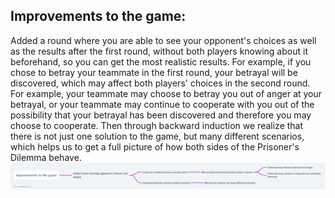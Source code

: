 ## Improvements to the game:

Added a round where you are able to see your opponent's choices as well as the results after the first round, without both players knowing about it beforehand, so you can get the most realistic results. For example, if you chose to betray your teammate in the first round, your betrayal will be discovered, which may affect both players' choices in the second round. For example, your teammate may choose to betray you out of anger at your betrayal, or your teammate may continue to cooperate with you out of the possibility that your betrayal has been discovered and therefore you may choose to cooperate. Then through backward induction we realize that there is not just one solution to the game, but many different scenarios, which helps us to get a full picture of how both sides of the Prisoner's Dilemma behave.
<img src="whimsical_flowchart.png" alt="Abstract Word Cloud">
